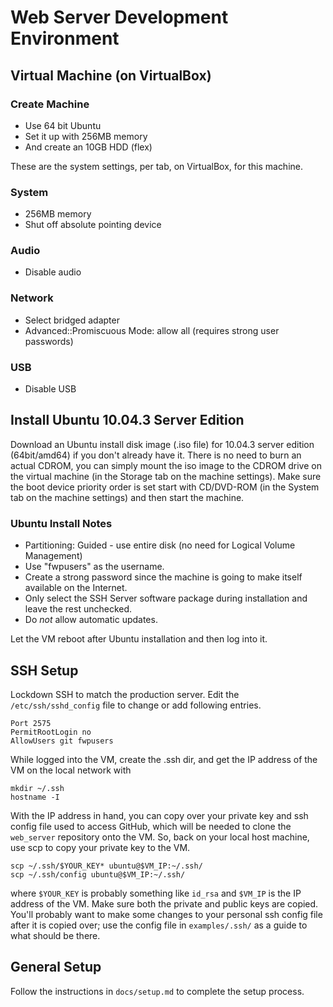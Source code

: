 Web Server Development Environment
==================================


Virtual Machine (on VirtualBox)
-------------------------------
### Create Machine
* Use 64 bit Ubuntu
* Set it up with 256MB memory
* And create an 10GB HDD (flex)

These are the system settings, per tab, on VirtualBox, for this machine.

### System
* 256MB memory
* Shut off absolute pointing device

### Audio
* Disable audio

### Network
* Select bridged adapter
* Advanced::Promiscuous Mode: allow all (requires strong user passwords)

### USB
* Disable USB


Install Ubuntu 10.04.3 Server Edition
-------------------------------------
Download an Ubuntu install disk image (.iso file) for 10.04.3 server edition
(64bit/amd64) if you don't already have it. There is no need to burn an actual
CDROM, you can simply mount the iso image to the CDROM drive on the virtual
machine (in the Storage tab on the machine settings).  Make sure the boot
device priority order is set start with CD/DVD-ROM (in the System tab on the
machine settings) and then start the machine.

### Ubuntu Install Notes
* Partitioning: Guided - use entire disk (no need for Logical Volume Management)
* Use "fwpusers" as the username.
* Create a strong password since the machine is going to make itself available on the Internet.
* Only select the SSH Server software package during installation and leave the rest unchecked.
* Do *not* allow automatic updates.

Let the VM reboot after Ubuntu installation and then log into it.


SSH Setup
---------
Lockdown SSH to match the production server. Edit the `/etc/ssh/sshd_config`
file to change or add following entries.

    Port 2575
    PermitRootLogin no
    AllowUsers git fwpusers

While logged into the VM, create the .ssh dir, and get the IP address of the VM
on the local network with

    mkdir ~/.ssh
    hostname -I

With the IP address in hand, you can copy over your private key and ssh config
file used to access GitHub, which will be needed to clone the `web_server`
repository onto the VM.  So, back on your local host machine, use scp to copy
your private key to the VM.

    scp ~/.ssh/$YOUR_KEY* ubuntu@$VM_IP:~/.ssh/
    scp ~/.ssh/config ubuntu@$VM_IP:~/.ssh/

where `$YOUR_KEY` is probably something like `id_rsa` and `$VM_IP` is the IP
address of the VM. Make sure both the private and public keys are copied.
You'll probably want to make some changes to your personal ssh config file
after it is copied over; use the config file in `examples/.ssh/` as a guide to
what should be there.

General Setup
-------------
Follow the instructions in `docs/setup.md` to complete the setup process.
